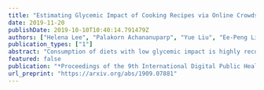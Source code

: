 ```yaml
---
title: "Estimating Glycemic Impact of Cooking Recipes via Online Crowdsourcing and Machine Learning"
date: 2019-11-20
publishDate: 2019-10-10T10:40:14.791479Z
authors: ["Helena Lee", "Palakorn Achananuparp", "Yue Liu", "Ee-Peng Lim", "Lav R. Varshney"]
publication_types: ["1"]
abstract: "Consumption of diets with low glycemic impact is highly recommended for diabetics and pre-diabetics as it helps maintain their blood glucose levels. However, laboratory analysis of dietary glycemic potency is time-consuming and expensive. In this paper, we explore a data-driven approach utilizing online crowdsourcing and machine learning to estimate the glycemic impact of cooking recipes. We show that a commonly used healthiness metric may not always be effective in determining recipes suitable for diabetics, thus emphasizing the importance of the glycemic-impact estimation task. Our best classification model, trained on nutritional and crowdsourced data obtained from Amazon Mechanical Turk (AMT), can accurately identify recipes which are unhealthful for diabetics."
featured: false
publication: "*Proceedings of the 9th International Digital Public Health Conference - DPH '19*"
url_preprint: "https://arxiv.org/abs/1909.07881"
---
```


